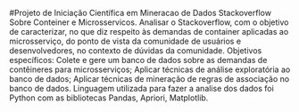 #Projeto de Iniciação Científica em Mineracao de Dados Stackoverflow Sobre Conteiner e Microsservicos.
Analisar o Stackoverflow, com o objetivo de caracterizar, no que diz respeito às demandas de container aplicadas ao microsserviço, do ponto de vista da comunidade de usuários e desenvolvedores, no contexto de dúvidas da comunidade. Objetivos específicos: Colete e gere um banco de dados sobre as demandas de contêineres para microsserviços; Aplicar técnicas de análise exploratória ao banco de dados; Aplicar técnicas de mineração de regras de associação no banco de dados. Linguagem utilizada para fazer a analise dos dados foi Python com as bibliotecas Pandas, Apriori, Matplotlib.
